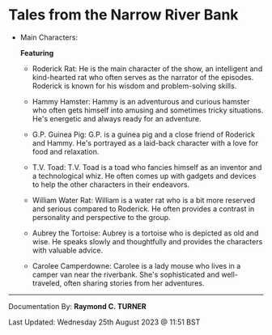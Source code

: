 
# **Tales from the Narrow River Bank**

- Main Characters:

    **Featuring**
    * Roderick Rat: He is the main character of the show, an intelligent and kind-hearted rat who often serves as the narrator of the episodes. Roderick is known for his wisdom and problem-solving skills.

    * Hammy Hamster: Hammy is an adventurous and curious hamster who often gets himself into amusing and sometimes tricky situations. He's energetic and always ready for an adventure.

    * G.P. Guinea Pig: G.P. is a guinea pig and a close friend of Roderick and Hammy. He's portrayed as a laid-back character with a love for food and relaxation.

    * T.V. Toad: T.V. Toad is a toad who fancies himself as an inventor and a technological whiz. He often comes up with gadgets and devices to help the other characters in their endeavors.

    * William Water Rat: William is a water rat who is a bit more reserved and serious compared to Roderick. He often provides a contrast in personality and perspective to the group.

    * Aubrey the Tortoise: Aubrey is a tortoise who is depicted as old and wise. He speaks slowly and thoughtfully and provides the characters with valuable advice.

    * Carolee Camperdowne: Carolee is a lady mouse who lives in a camper van near the riverbank. She's sophisticated and well-traveled, often sharing stories from her adventures.

---

Documentation By: **Raymond C. TURNER**

Last Updated: Wednesday 25th August 2023 @ 11:51 BST